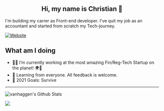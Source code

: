 
<h2 align="center">Hi, my name is Christian 👋</h2> 
 
I'm building my carrer as Front-end developer. I've quit my job as an accountant and started from scratch my Tech-journey.

[![Website](https://img.shields.io/static/v1?label=linkedin&logo=linkedin&labelColor=0077ee&style=for-the-badge&message=let%27s%20connect)](https://www.linkedin.com/in/christian-haag-dev/)


## What am I doing

- 👨‍💻 I’m currently working at the most amazing Fin/Reg-Tech Startup on the planet! 🌍💚
- 🌿 Learning from everyone. All feedback is welcome.
- 🤝 2021 Goals: Survive 
---
<!---<img align="right" alt="vanhaggen's Github Stats" src="https://github-readme-stats.vercel.app/api/top-langs/?username=vanhaaggen&layout=compact" /> --->

<img alt="vanhaggen's Github Stats" src="https://github-readme-stats.vercel.app/api?username=vanhaaggen&show_icons=true"/>

![](https://github-readme-codewars-stats.herokuapp.com/api/?username=vanhaaggen&card&colormode=dark_mode)


